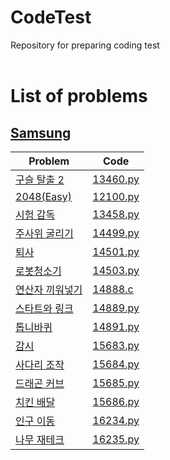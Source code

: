 # CodeTest

Repository for preparing coding test  
<br/>
# List of problems

## [Samsung](https://www.acmicpc.net/workbook/view/1152)
| Problem                                                 | Code                            |
| ------------------------------------------------------- | ------------------------------- |
| [구슬 탈출 2](https://www.acmicpc.net/problem/13460)      | [13460.py](./Python/13460.py)   |
| [2048(Easy)](https://www.acmicpc.net/problem/12100)     | [12100.py](./Python/12100.py)   |
| [시험 감독](https://www.acmicpc.net/problem/13458)         | [13458.py](./Python/13458.py)   |
| [주사위 굴리기](https://www.acmicpc.net/problem/14499)     | [14499.py](./Python/14499.py)   |
| [퇴사](https://www.acmicpc.net/problem/14501)            | [14501.py](./Python/14501.py)   |
| [로봇청소기](https://www.acmicpc.net/problem/14503)        | [14503.py](./Python/14503.py)   |
| [연산자 끼워넣기](https://www.acmicpc.net/problem/14888)    | [14888.c](./C/14888.c)          |
| [스타트와 링크](https://www.acmicpc.net/problem/14889)     | [14889.py](./Python/14889.py)   |
| [톱니바퀴](https://www.acmicpc.net/problem/14891)         | [14891.py](./Python/14891.py)   |
| [감시](https://www.acmicpc.net/problem/15683)            | [15683.py](./Python/15683.py)   |
| [사다리 조작](https://www.acmicpc.net/problem/15684)      | [15684.py](./Python/15684.py)   |
| [드래곤 커브](https://www.acmicpc.net/problem/15685)      | [15685.py](./Python/15685.py)   |
| [치킨 배달](https://www.acmicpc.net/problem/15686)        | [15686.py](./Python/15686.py)   |
| [인구 이동](https://www.acmicpc.net/problem/16234)        | [16234.py](./Python/16234.py)   |
| [나무 재테크](https://www.acmicpc.net/problem/16235)      | [16235.py](./Python/16235.py)   |